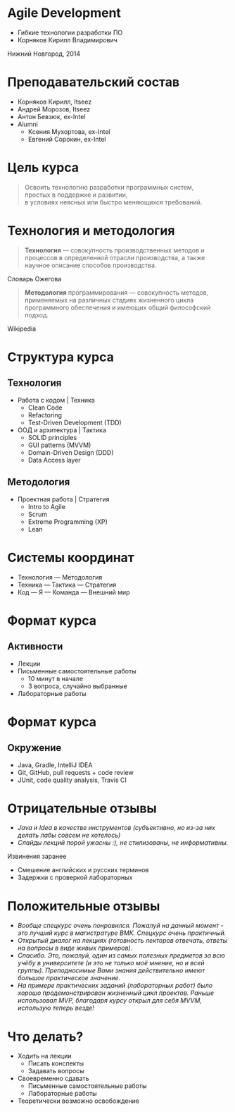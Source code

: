 # Agile Development

  - Гибкие технологии разработки ПО
  - Корняков Кирилл Владимирович

Нижний Новгород, 2014

# Преподавательский состав

  - Корняков Кирилл, Itseez
  - Андрей Морозов, Itseez
  - Антон Бевзюк, ex-Intel
  - Alumni
    - Ксения Мухортова, ex-Intel
    - Евгений Сорокин, ex-Intel

# Цель курса

> Освоить технологию разработки программных систем,\
простых в поддержке и развитии,\
в условиях неясных или быстро меняющихся требований.

# Технология и методология

> **Технология** — совокупность производственных методов и процессов в определенной
отрасли производства, а также научное описание способов производства.

Словарь Ожегова

> **Методология** программирования — совокупность методов, применяемых на различных
> стадиях жизненного цикла программного обеспечения и имеющих общий философский
> подход.

Wikipedia

# Структура курса

## Технология

  - Работа с кодом | Техника
    - Clean Code
    - Refactoring
    - Test-Driven Development (TDD)
  - ООД и архитектура | Тактика
    - SOLID principles
    - GUI patterns (MVVM)
    - Domain-Driven Design (DDD)
    - Data Access layer

## Методология

  - Проектная работа | Стратегия
    - Intro to Agile
    - Scrum
    - Extreme Programming (XP)
    - Lean

# Системы координат

  - Технология — Методология
  - Техника — Тактика — Стратегия
  - Код — Я — Команда — Внешний мир

# Формат курса

## Активности

  - Лекции
  - Письменные самостоятельные работы
    - 10 минут в начале
    - 3 вопроса, случайно выбранные
  - Лабораторные работы

# Формат курса

## Окружение

  - Java, Gradle, IntelliJ IDEA
  - Git, GitHub, pull requests + code review
  - JUnit, code quality analysis, Travis CI

# Отрицательные отзывы

  - _Java и Idea в качестве инструментов (субъективно, но из-за них делать лабы
    совсем не хотелось)_
  - _Слайды лекций порой ужасны :), не стилизованы, не информативны._

Извинения заранее

  - Смешение английских и русских терминов
  - Задержки с проверкой лабораторных

# Положительные отзывы

  - _Вообще спецкурс очень понравился. Пожалуй на данный момент - это лучший курс
    в магистратуре ВМК. Спецкурс очень практичный._
  - _Открытый диалог на лекциях (готовность лекторов отвечать, ответы на вопросы
    в виде живых примеров)._
  - _Спасибо. Это, пожалуй, один из самых полезных предметов за всю учёбу в
    университете (и это не только моё мнение, но и всей группы). Преподносимые
    Вами знания действительно имеют большое практическое значение._
  - _На примере практических заданий (лабораторных работ) было хорошо
    продемонстрирован жизненный цикл проектов. Раньше использовал MVP,
    благодаря курсу открыл для себя MVVM, использую теперь везде!_

# Что делать?

  - Ходить на лекции
    - Писать конспекты
    - Задавать вопросы
  - Своевременно сдавать
    - Письменные самостоятельные работы
    - Лабораторные работы
  - Теоретически возможно освобождение

